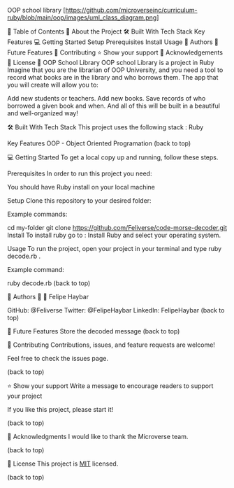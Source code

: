 OOP school library
[https://github.com/microverseinc/curriculum-ruby/blob/main/oop/images/uml_class_diagram.png]

📗 Table of Contents
📖 About the Project
🛠 Built With
Tech Stack
Key Features
💻 Getting Started
Setup
Prerequisites
Install
Usage
👥 Authors
🔭 Future Features
🤝 Contributing
⭐️ Show your support
🙏 Acknowledgements
📝 License
📖 OOP School Library 
OOP school Library is a project in Ruby
Imagine that you are the librarian of OOP University, and you need a tool to record what books are in the library and who borrows them. The app that you will create will allow you to:

Add new students or teachers.
Add new books.
Save records of who borrowed a given book and when.
And all of this will be built in a beautiful and well-organized way!

🛠 Built With
Tech Stack
This project uses the following stack :
Ruby

Key Features
OOP - Object Oriented Programation
(back to top)

💻 Getting Started
To get a local copy up and running, follow these steps.

Prerequisites
In order to run this project you need:

You should have Ruby install on your local machine

Setup
Clone this repository to your desired folder:

Example commands:

  cd my-folder
  git clone https://github.com/Feliverse/code-morse-decoder.git
Install
To install ruby go to : Install Ruby and select your operating system.

Usage
To run the project, open your project in your terminal and type ruby decode.rb .

Example command:

  ruby decode.rb
(back to top)

👥 Authors
👤 👤 Felipe Haybar

GitHub: @Feliverse
Twitter: @FelipeHaybar
LinkedIn: FelipeHaybar
(back to top)

🔭 Future Features
 Store the decoded message
(back to top)

🤝 Contributing
Contributions, issues, and feature requests are welcome!

Feel free to check the issues page.

(back to top)

⭐️ Show your support
Write a message to encourage readers to support your project

If you like this project, please start it!

(back to top)

🙏 Acknowledgments
I would like to thank the Microverse team.

(back to top)

📝 License
This project is [MIT](./license) licensed.

(back to top)